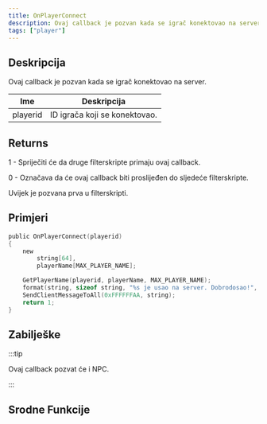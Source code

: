 ```yaml
---
title: OnPlayerConnect
description: Ovaj callback je pozvan kada se igrač konektovao na server.
tags: ["player"]
---
```


## Deskripcija

Ovaj callback je pozvan kada se igrač konektovao na server.

| Ime      | Deskripcija                   |
| -------- | ----------------------------- |
| playerid | ID igrača koji se konektovao. |

## Returns

1 - Spriječiti će da druge filterskripte primaju ovaj callback.

0 - Označava da će ovaj callback biti proslijeđen do sljedeće filterskripte.

Uvijek je pozvana prva u filterskripti.

## Primjeri

```c
public OnPlayerConnect(playerid)
{
    new
        string[64],
        playerName[MAX_PLAYER_NAME];

    GetPlayerName(playerid, playerName, MAX_PLAYER_NAME);
    format(string, sizeof string, "%s je usao na server. Dobrodosao!", playerName);
    SendClientMessageToAll(0xFFFFFFAA, string);
    return 1;
}
```

## Zabilješke

:::tip

Ovaj callback pozvat će i NPC.

:::

## Srodne Funkcije
